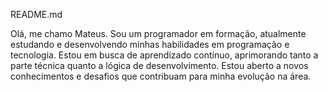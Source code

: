 README.md

Olá, me chamo Mateus. Sou um programador em formação, atualmente estudando e desenvolvendo minhas habilidades em programação e tecnologia. Estou em busca de aprendizado contínuo, aprimorando tanto a parte técnica quanto a lógica de desenvolvimento. Estou aberto a novos conhecimentos e desafios que contribuam para minha evolução na área.

<!--
**theus8491/theus8491** is a ✨ _special_ ✨ repository because its `README.md` (this file) appears on your GitHub profile.

Here are some ideas to get you started:

- 🔭 I’m currently working on ...
- 🌱 I’m currently learning ...
- 👯 I’m looking to collaborate on ...
- 🤔 I’m looking for help with ...
- 💬 Ask me about ...
- 📫 How to reach me: ...
- 😄 Pronouns: ...
- ⚡ Fun fact: ...
-->
